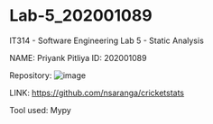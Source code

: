 # Lab-5_202001089


IT314 - Software Engineering
          Lab 5 - Static Analysis


NAME: Priyank Pitliya
ID: 202001089


Repository:
![image](https://user-images.githubusercontent.com/75687413/225265459-9cce0a90-8289-4beb-a94c-7169679eeb51.png)

LINK:
https://github.com/nsaranga/cricketstats

Tool used:
Mypy



